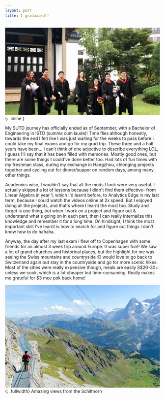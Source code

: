 ```yaml
---
layout: post
title: I graduated!!
---
```


![grad gif]{: .inline }

My SUTD journey has officially ended as of September, with a Bachelor of Engineering in ISTD (summa cum laude)! Time flies although honestly, towards the end I felt like I was just waiting for the weeks to pass before I could take my final exams and go for my grad trip. These three and a half years have been... I can't think of one adjective to describe everything LOL, I guess I'll say that it has been filled with memories. Mostly good ones, but there are some things I could've done better too. Had lots of fun times with my freshman class, during my exchange in Hangzhou, chionging projects together and cycling out for dinner/supper on random days, among many other things.

Academics wise, I wouldn't say that all the mods I took were very useful. I actually skipped a lot of lessons because I didn't find them effective- from Linear Algebra in year 1, which I'd learnt before, to Analytics Edge in my last term, because I could watch the videos online at 2x speed. But I enjoyed doing all the projects, and that's where I learnt the most too. Study and forget is one thing, but when I work on a project and figure out & understand what's going on in each part, then I can really internalize this knowledge and remember it for a long time. On hindsight, I think the most important skill I've learnt is how to search for and figure out things I don't know how to do hahaha.

Anyway, the day after my last exam I flew off to Copenhagen with some friends for an almost 3 week trip around Europe. It was super fun!! We saw a lot of grand churches and historical places, but the highlight for me was seeing the Swiss mountains and countryside :D would love to go back to Switzerland again but stay in the countryside and go for more scenic hikes. Most of the cities were really expensive though, meals are easily S$20-30+ unless we cook, which is a lot cheaper but time-consuming. Really makes me grateful for $3 mee pok back home!

![schilthorn]{: .fullwidth}
Amazing views from the Schilthorn

[grad gif]: /assets/img/2018-10-20-graduation/grad.gif
[schilthorn]: /assets/img/2018-10-20-graduation/schilthorn.jpg
